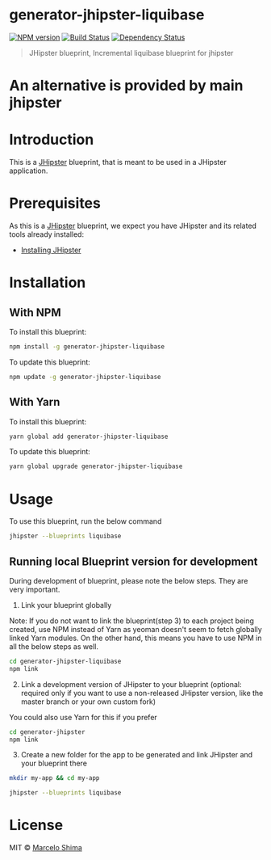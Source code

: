 # generator-jhipster-liquibase
[![NPM version][npm-image]][npm-url] [![Build Status][travis-image]][travis-url] [![Dependency Status][daviddm-image]][daviddm-url]
> JHipster blueprint, Incremental liquibase blueprint for jhipster

# An alternative is provided by main jhipster

# Introduction

This is a [JHipster](https://www.jhipster.tech/) blueprint, that is meant to be used in a JHipster application.

# Prerequisites

As this is a [JHipster](https://www.jhipster.tech/) blueprint, we expect you have JHipster and its related tools already installed:

- [Installing JHipster](https://www.jhipster.tech/installation/)

# Installation

## With NPM

To install this blueprint:

```bash
npm install -g generator-jhipster-liquibase
```

To update this blueprint:

```bash
npm update -g generator-jhipster-liquibase
```

## With Yarn

To install this blueprint:

```bash
yarn global add generator-jhipster-liquibase
```

To update this blueprint:

```bash
yarn global upgrade generator-jhipster-liquibase
```

# Usage

To use this blueprint, run the below command

```bash
jhipster --blueprints liquibase
```


## Running local Blueprint version for development

During development of blueprint, please note the below steps. They are very important.

1. Link your blueprint globally 

Note: If you do not want to link the blueprint(step 3) to each project being created, use NPM instead of Yarn as yeoman doesn't seem to fetch globally linked Yarn modules. On the other hand, this means you have to use NPM in all the below steps as well.

```bash
cd generator-jhipster-liquibase
npm link
```

2. Link a development version of JHipster to your blueprint (optional: required only if you want to use a non-released JHipster version, like the master branch or your own custom fork)

You could also use Yarn for this if you prefer

```bash
cd generator-jhipster
npm link
```

3. Create a new folder for the app to be generated and link JHipster and your blueprint there

```bash
mkdir my-app && cd my-app

jhipster --blueprints liquibase

```

# License

MIT © [Marcelo Shima](https://github.com/mshima)


[npm-image]: https://img.shields.io/npm/v/generator-jhipster-liquibase.svg
[npm-url]: https://npmjs.org/package/generator-jhipster-liquibase
[travis-image]: https://travis-ci.org/mshima/generator-jhipster-liquibase.svg?branch=master
[travis-url]: https://travis-ci.org/mshima/generator-jhipster-liquibase
[daviddm-image]: https://david-dm.org/mshima/generator-jhipster-liquibase.svg?theme=shields.io
[daviddm-url]: https://david-dm.org/mshima/generator-jhipster-liquibase
